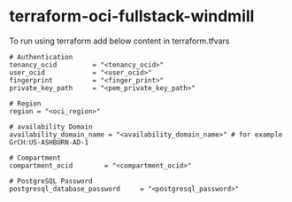 # terraform-oci-fullstack-windmill

To run using terraform add below content in terraform.tfvars

```
# Authentication
tenancy_ocid         = "<tenancy_ocid>"
user_ocid            = "<user_ocid>"
fingerprint          = "<finger_print>"
private_key_path     = "<pem_private_key_path>"

# Region
region = "<oci_region>"

# availability Domain 
availability_domain_name = "<availability_domain_name>" # for example GrCH:US-ASHBURN-AD-1

# Compartment
compartment_ocid        = "<compartment_ocid>"

# PostgreSQL Password
postgresql_database_password     = "<postgresql_password>"


````
